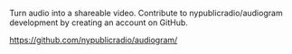 Turn audio into a shareable video. Contribute to nypublicradio/audiogram development by creating an account on GitHub.

https://github.com/nypublicradio/audiogram/

